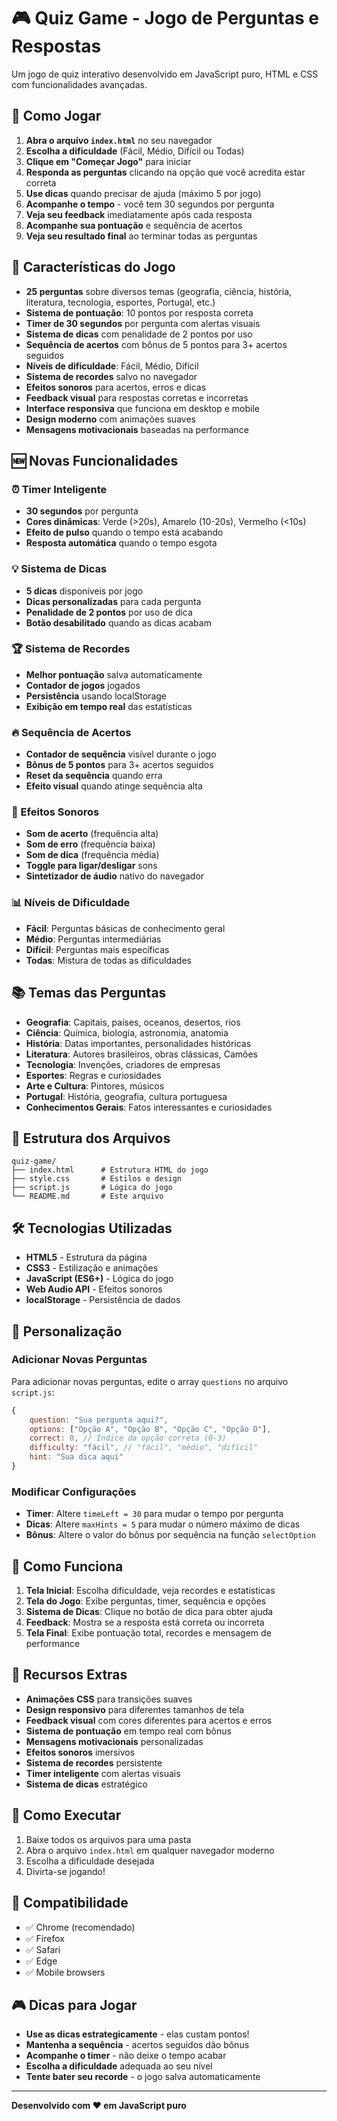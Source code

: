 # 🎮 Quiz Game - Jogo de Perguntas e Respostas

Um jogo de quiz interativo desenvolvido em JavaScript puro, HTML e CSS com funcionalidades avançadas.

## 🚀 Como Jogar

1. **Abra o arquivo `index.html`** no seu navegador
2. **Escolha a dificuldade** (Fácil, Médio, Difícil ou Todas)
3. **Clique em "Começar Jogo"** para iniciar
4. **Responda as perguntas** clicando na opção que você acredita estar correta
5. **Use dicas** quando precisar de ajuda (máximo 5 por jogo)
6. **Acompanhe o tempo** - você tem 30 segundos por pergunta
7. **Veja seu feedback** imediatamente após cada resposta
8. **Acompanhe sua pontuação** e sequência de acertos
9. **Veja seu resultado final** ao terminar todas as perguntas

## 🎯 Características do Jogo

- **25 perguntas** sobre diversos temas (geografia, ciência, história, literatura, tecnologia, esportes, Portugal, etc.)
- **Sistema de pontuação**: 10 pontos por resposta correta
- **Timer de 30 segundos** por pergunta com alertas visuais
- **Sistema de dicas** com penalidade de 2 pontos por uso
- **Sequência de acertos** com bônus de 5 pontos para 3+ acertos seguidos
- **Níveis de dificuldade**: Fácil, Médio, Difícil
- **Sistema de recordes** salvo no navegador
- **Efeitos sonoros** para acertos, erros e dicas
- **Feedback visual** para respostas corretas e incorretas
- **Interface responsiva** que funciona em desktop e mobile
- **Design moderno** com animações suaves
- **Mensagens motivacionais** baseadas na performance

## 🆕 Novas Funcionalidades

### ⏰ Timer Inteligente
- **30 segundos** por pergunta
- **Cores dinâmicas**: Verde (>20s), Amarelo (10-20s), Vermelho (<10s)
- **Efeito de pulso** quando o tempo está acabando
- **Resposta automática** quando o tempo esgota

### 💡 Sistema de Dicas
- **5 dicas** disponíveis por jogo
- **Dicas personalizadas** para cada pergunta
- **Penalidade de 2 pontos** por uso de dica
- **Botão desabilitado** quando as dicas acabam

### 🏆 Sistema de Recordes
- **Melhor pontuação** salva automaticamente
- **Contador de jogos** jogados
- **Persistência** usando localStorage
- **Exibição em tempo real** das estatísticas

### 🔥 Sequência de Acertos
- **Contador de sequência** visível durante o jogo
- **Bônus de 5 pontos** para 3+ acertos seguidos
- **Reset da sequência** quando erra
- **Efeito visual** quando atinge sequência alta

### 🎵 Efeitos Sonoros
- **Som de acerto** (frequência alta)
- **Som de erro** (frequência baixa)
- **Som de dica** (frequência média)
- **Toggle para ligar/desligar** sons
- **Sintetizador de áudio** nativo do navegador

### 📊 Níveis de Dificuldade
- **Fácil**: Perguntas básicas de conhecimento geral
- **Médio**: Perguntas intermediárias
- **Difícil**: Perguntas mais específicas
- **Todas**: Mistura de todas as dificuldades

## 📚 Temas das Perguntas

- **Geografia**: Capitais, países, oceanos, desertos, rios
- **Ciência**: Química, biologia, astronomia, anatomia
- **História**: Datas importantes, personalidades históricas
- **Literatura**: Autores brasileiros, obras clássicas, Camões
- **Tecnologia**: Invenções, criadores de empresas
- **Esportes**: Regras e curiosidades
- **Arte e Cultura**: Pintores, músicos
- **Portugal**: História, geografia, cultura portuguesa
- **Conhecimentos Gerais**: Fatos interessantes e curiosidades

## 📁 Estrutura dos Arquivos

```
quiz-game/
├── index.html      # Estrutura HTML do jogo
├── style.css       # Estilos e design
├── script.js       # Lógica do jogo
└── README.md       # Este arquivo
```

## 🛠️ Tecnologias Utilizadas

- **HTML5** - Estrutura da página
- **CSS3** - Estilização e animações
- **JavaScript (ES6+)** - Lógica do jogo
- **Web Audio API** - Efeitos sonoros
- **localStorage** - Persistência de dados

## 🎨 Personalização

### Adicionar Novas Perguntas

Para adicionar novas perguntas, edite o array `questions` no arquivo `script.js`:

```javascript
{
    question: "Sua pergunta aqui?",
    options: ["Opção A", "Opção B", "Opção C", "Opção D"],
    correct: 0, // Índice da opção correta (0-3)
    difficulty: "fácil", // "fácil", "médio", "difícil"
    hint: "Sua dica aqui"
}
```

### Modificar Configurações

- **Timer**: Altere `timeLeft = 30` para mudar o tempo por pergunta
- **Dicas**: Altere `maxHints = 5` para mudar o número máximo de dicas
- **Bônus**: Altere o valor do bônus por sequência na função `selectOption`

## 🎯 Como Funciona

1. **Tela Inicial**: Escolha dificuldade, veja recordes e estatísticas
2. **Tela do Jogo**: Exibe perguntas, timer, sequência e opções
3. **Sistema de Dicas**: Clique no botão de dica para obter ajuda
4. **Feedback**: Mostra se a resposta está correta ou incorreta
5. **Tela Final**: Exibe pontuação total, recordes e mensagem de performance

## 🌟 Recursos Extras

- **Animações CSS** para transições suaves
- **Design responsivo** para diferentes tamanhos de tela
- **Feedback visual** com cores diferentes para acertos e erros
- **Sistema de pontuação** em tempo real com bônus
- **Mensagens motivacionais** personalizadas
- **Efeitos sonoros** imersivos
- **Sistema de recordes** persistente
- **Timer inteligente** com alertas visuais
- **Sistema de dicas** estratégico

## 🚀 Como Executar

1. Baixe todos os arquivos para uma pasta
2. Abra o arquivo `index.html` em qualquer navegador moderno
3. Escolha a dificuldade desejada
4. Divirta-se jogando!

## 📱 Compatibilidade

- ✅ Chrome (recomendado)
- ✅ Firefox
- ✅ Safari
- ✅ Edge
- ✅ Mobile browsers

## 🎮 Dicas para Jogar

- **Use as dicas estrategicamente** - elas custam pontos!
- **Mantenha a sequência** - acertos seguidos dão bônus
- **Acompanhe o timer** - não deixe o tempo acabar
- **Escolha a dificuldade** adequada ao seu nível
- **Tente bater seu recorde** - o jogo salva automaticamente

---

**Desenvolvido com ❤️ em JavaScript puro** 